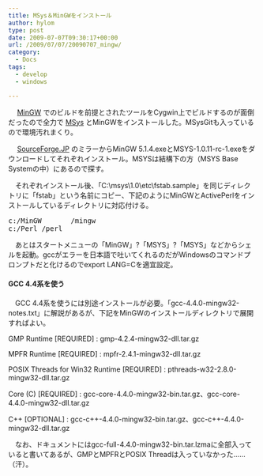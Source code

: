 ```yaml
---
title: MSys＆MinGWをインストール
author: hylom
type: post
date: 2009-07-07T09:30:17+00:00
url: /2009/07/07/20090707_mingw/
category:
  - Docs
tags:
  - develop
  - windows

---
```

　   [MinGW][1] でのビルドを前提とされたツールをCygwin上でビルドするのが面倒だったので全力で   [MSys][2] とMinGWをインストールした。MSysGitも入っているので環境汚れまくり。

　   [SourceForge.JP][3] のミラーからMinGW 5.1.4.exeとMSYS-1.0.11-rc-1.exeをダウンロードしてそれぞれインストール。MSYSは結構下の方（MSYS Base Systemの中）にあるので探す。

　それぞれインストール後、「C:\msys\1.0\etc\fstab.sample」を同じディレクトリに「fstab」という名前にコピー、下記のようにMinGWとActivePerlをインストールしているディレクトリに対応付ける。

<pre>c:/MinGW		/mingw
c:/Perl	/perl
</pre>

　あとはスタートメニューの「MinGW」?「MSYS」?「MSYS」などからシェルを起動。gccがエラーを日本語で吐いてくれるのだがWindowsのコマンドプロンプトだと化けるのでexport LANG=Cを適宜設定。

#### GCC 4.4系を使う

　GCC 4.4系を使うには別途インストールが必要。「gcc-4.4.0-mingw32-notes.txt」に解説があるが、下記をMinGWのインストールディレクトリで展開すればよい。 

GMP Runtime [REQUIRED] 
:   gmp-4.2.4-mingw32-dll.tar.gz 

MPFR Runtime [REQUIRED] 
:   mpfr-2.4.1-mingw32-dll.tar.gz 

POSIX Threads for Win32 Runtime [REQUIRED] 
:   pthreads-w32-2.8.0-mingw32-dll.tar.gz 

Core (C) [REQUIRED] 
:   gcc-core-4.4.0-mingw32-bin.tar.gz、gcc-core-4.4.0-mingw32-dll.tar.gz 

C++ [OPTIONAL] 
:   gcc-c++-4.4.0-mingw32-bin.tar.gz、gcc-c++-4.4.0-mingw32-dll.tar.gz 

　なお、ドキュメントにはgcc-full-4.4.0-mingw32-bin.tar.lzmaに全部入っていると書いてあるが、GMPとMPFRとPOSIX Threadは入っていなかった……（汗）。

 [1]: http://www.mingw.org/
 [2]: http://www.mingw.org/wiki/MSYS
 [3]: http://sourceforge.jp/projects/mingw/releases/

